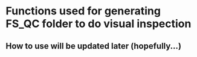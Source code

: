 # Functions used for generating FS_QC folder to do visual inspection
## How to use will be updated later (hopefully...)
